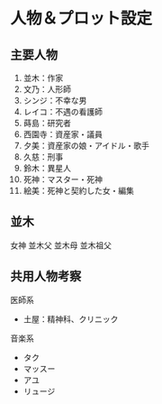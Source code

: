 人物＆プロット設定
===

## 主要人物

1. 並木：作家
2. 文乃：人形師
3. シンジ：不幸な男
4. レイコ：不遇の看護師
5. 蒔島：研究者
6. 西園寺：資産家・議員
7. 夕美：資産家の娘・アイドル・歌手
8. 久慈：刑事
9. 鈴木：異星人
10. 死神：マスター・死神
11. 絵美：死神と契約した女・編集

## 並木

女神
並木父
並木母
並木祖父


## 共用人物考察

医師系

- 土屋：精神科、クリニック

音楽系

- タク
- マッスー
- アユ
- リュージ
